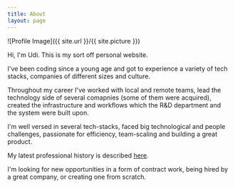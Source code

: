 ```yaml
---
title: About
layout: page
---
```


![Profile Image]({{ site.url }}/{{ site.picture }})

Hi, I'm Udi. This is my sort off personal website.

I've been coding since a young age and got to experience a variety of tech stacks, companies of different sizes and culture.

Throughout my career I've worked with local and remote teams, lead the technology side of several comapnies (some of them were acquired), created the infrastructure and workflows which the R&D department and the system were built upon.

I'm well versed in several tech-stacks, faced big technological and people challenges, passionate for efficiency, team-scaling and building a great product.

My latest professional history is described [here](/small.cv.pdf).

I'm looking for new opportunities in a form of contract work, being hired by a great company, or creating one from scratch.